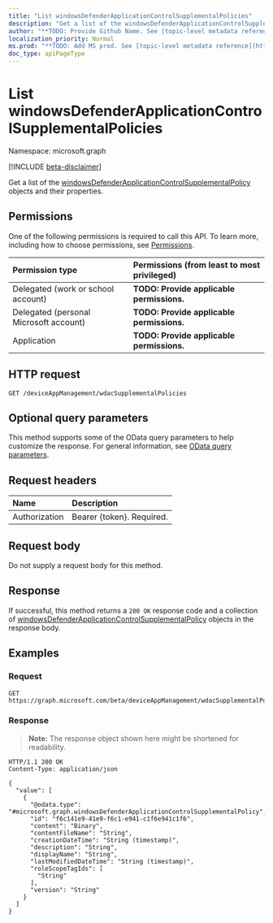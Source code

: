 ```yaml
---
title: "List windowsDefenderApplicationControlSupplementalPolicies"
description: "Get a list of the windowsDefenderApplicationControlSupplementalPolicy objects and their properties."
author: "**TODO: Provide Github Name. See [topic-level metadata reference](https://msgo.azurewebsites.net/add/document/guidelines/metadata.html#topic-level-metadata)**"
localization_priority: Normal
ms.prod: "**TODO: Add MS prod. See [topic-level metadata reference](https://msgo.azurewebsites.net/add/document/guidelines/metadata.html#topic-level-metadata)**"
doc_type: apiPageType
---
```


# List windowsDefenderApplicationControlSupplementalPolicies
Namespace: microsoft.graph

[!INCLUDE [beta-disclaimer](../../includes/beta-disclaimer.md)]

Get a list of the [windowsDefenderApplicationControlSupplementalPolicy](../resources/windowsdefenderapplicationcontrolsupplementalpolicy.md) objects and their properties.

## Permissions
One of the following permissions is required to call this API. To learn more, including how to choose permissions, see [Permissions](/graph/permissions-reference).

|Permission type|Permissions (from least to most privileged)|
|:---|:---|
|Delegated (work or school account)|**TODO: Provide applicable permissions.**|
|Delegated (personal Microsoft account)|**TODO: Provide applicable permissions.**|
|Application|**TODO: Provide applicable permissions.**|

## HTTP request

<!-- {
  "blockType": "ignored"
}
-->
``` http
GET /deviceAppManagement/wdacSupplementalPolicies
```

## Optional query parameters
This method supports some of the OData query parameters to help customize the response. For general information, see [OData query parameters](/graph/query-parameters).

## Request headers
|Name|Description|
|:---|:---|
|Authorization|Bearer {token}. Required.|

## Request body
Do not supply a request body for this method.

## Response

If successful, this method returns a `200 OK` response code and a collection of [windowsDefenderApplicationControlSupplementalPolicy](../resources/windowsdefenderapplicationcontrolsupplementalpolicy.md) objects in the response body.

## Examples

### Request
<!-- {
  "blockType": "request",
  "name": "list_windowsdefenderapplicationcontrolsupplementalpolicy"
}
-->
``` http
GET https://graph.microsoft.com/beta/deviceAppManagement/wdacSupplementalPolicies
```


### Response
>**Note:** The response object shown here might be shortened for readability.
<!-- {
  "blockType": "response",
  "truncated": true,
  "@odata.type": "Collection(microsoft.graph.windowsDefenderApplicationControlSupplementalPolicy)"
}
-->
``` http
HTTP/1.1 200 OK
Content-Type: application/json

{
  "value": [
    {
      "@odata.type": "#microsoft.graph.windowsDefenderApplicationControlSupplementalPolicy",
      "id": "f6c141e9-41e9-f6c1-e941-c1f6e941c1f6",
      "content": "Binary",
      "contentFileName": "String",
      "creationDateTime": "String (timestamp)",
      "description": "String",
      "displayName": "String",
      "lastModifiedDateTime": "String (timestamp)",
      "roleScopeTagIds": [
        "String"
      ],
      "version": "String"
    }
  ]
}
```

